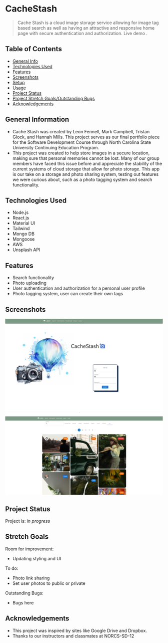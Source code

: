 # CacheStash
> Cache Stash is a cloud image storage service allowing for image tag based search as well as having an attractive and responsive home page with secure authentication and authorization.
> Live demo  <!--aws deployment link -->.

## Table of Contents
* [General Info](#general-information)
* [Technologies Used](#technologies-used)
* [Features](#features)
* [Screenshots](#screenshots)
* [Setup](#setup)
* [Usage](#usage)
* [Project Status](#project-status)
* [Project Stretch Goals/Outstanding Bugs](#stretch-goals)
* [Acknowledgements](#acknowledgements)

## General Information
- Cache Stash was created by Leon Fennell, Mark Campbell, Tristan Glock, and Hannah Mills. This project serves as our final portfolio piece for the Software Development Course through North Carolina State University Continuing Education Program. 
- This project was created to help store images in a secure location, making sure that personal memories cannot be lost. Many of our group members have faced this issue before and appreciate the stability of the current systems of cloud storage that allow for photo storage. This app is our take on a storage and photo sharing system, testing out features we were curious about, such as a photo tagging system and search functionality. 

## Technologies Used
- Node.js
- React.js
- Material UI
- Tailwind
- Mongo DB
- Mongoose
- AWS 
- Unsplash API

## Features
- Search functionality
- Photo uploading 
- User authentication and authorization for a personal user profile
- Photo tagging system, user can create their own tags

## Screenshots
![CacheStash-Home](./src/components/placeholder_images/CacheStash_Screenshot.png)
![CacheStash-Home](./src/components/placeholder_images/CacheStash_Public_Screenshot.png)

## Project Status
Project is: _in progress_ 

## Stretch Goals
Room for improvement:
- Updating styling and UI

To do:
- Photo link sharing
- Set user photos to public or private

Outstanding Bugs:
- Bugs here

## Acknowledgements
- This project was inspired by sites like Google Drive and Dropbox. 
- Thanks to our instructors and classmates at NORCS-SD-12
